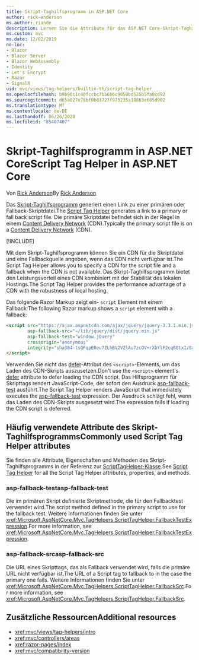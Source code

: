 ```yaml
---
title: Skript-Taghilfsprogramm in ASP.NET Core
author: rick-anderson
ms.author: riande
description: Lernen Sie die Attribute für das ASP.NET Core-Skript-Taghilfsprogramm kennen, und erfahren Sie, welche Rolle jedes Attribut bei der Erweiterung des Verhaltens des HTML-Skripttags spielt.
ms.custom: mvc
ms.date: 12/02/2019
no-loc:
- Blazor
- Blazor Server
- Blazor WebAssembly
- Identity
- Let's Encrypt
- Razor
- SignalR
uid: mvc/views/tag-helpers/builtin-th/script-tag-helper
ms.openlocfilehash: b9b90c1c40fccbc7bb6b6c9050bd525b5fa8cd92
ms.sourcegitcommit: d65a027e78bf0b83727f975235a18863e685d902
ms.translationtype: MT
ms.contentlocale: de-DE
ms.lasthandoff: 06/26/2020
ms.locfileid: "85407407"
---
```

# <a name="script-tag-helper-in-aspnet-core"></a><span data-ttu-id="2eb65-103">Skript-Taghilfsprogramm in ASP.NET Core</span><span class="sxs-lookup"><span data-stu-id="2eb65-103">Script Tag Helper in ASP.NET Core</span></span>

<span data-ttu-id="2eb65-104">Von [Rick Anderson](https://twitter.com/RickAndMSFT)</span><span class="sxs-lookup"><span data-stu-id="2eb65-104">By [Rick Anderson](https://twitter.com/RickAndMSFT)</span></span>

<span data-ttu-id="2eb65-105">Das [Skript-Taghilfsprogramm](xref:Microsoft.AspNetCore.Mvc.TagHelpers.ScriptTagHelper) generiert einen Link zu einer primären oder Fallback-Skriptdatei.</span><span class="sxs-lookup"><span data-stu-id="2eb65-105">The [Script Tag Helper](xref:Microsoft.AspNetCore.Mvc.TagHelpers.ScriptTagHelper) generates a link to a primary or fall back script file.</span></span> <span data-ttu-id="2eb65-106">Die primäre Skriptdatei befindet sich in der Regel in einem [Content Delivery Network](/office365/enterprise/content-delivery-networks#what-exactly-is-a-cdn) (CDN).</span><span class="sxs-lookup"><span data-stu-id="2eb65-106">Typically the primary script file is on a [Content Delivery Network](/office365/enterprise/content-delivery-networks#what-exactly-is-a-cdn) (CDN).</span></span>

[!INCLUDE[](~/includes/cdn.md)]

<span data-ttu-id="2eb65-107">Mit dem Skript-Taghilfsprogramm können Sie ein CDN für die Skriptdatei und eine Fallbackquelle angeben, wenn das CDN nicht verfügbar ist.</span><span class="sxs-lookup"><span data-stu-id="2eb65-107">The Script Tag Helper allows you to specify a CDN for the script file and a fallback when the CDN is not available.</span></span> <span data-ttu-id="2eb65-108">Das Skript-Taghilfsprogramm bietet den Leistungsvorteil eines CDN kombiniert mit der Stabilität des lokalen Hostings.</span><span class="sxs-lookup"><span data-stu-id="2eb65-108">The Script Tag Helper provides the performance advantage of a CDN with the robustness of local hosting.</span></span>

<span data-ttu-id="2eb65-109">Das folgende Razor Markup zeigt ein- `script` Element mit einem Fallback:</span><span class="sxs-lookup"><span data-stu-id="2eb65-109">The following Razor markup shows a `script` element with a fallback:</span></span>

```html
<script src="https://ajax.aspnetcdn.com/ajax/jquery/jquery-3.3.1.min.js"
        asp-fallback-src="~/lib/jquery/dist/jquery.min.js"
        asp-fallback-test="window.jQuery"
        crossorigin="anonymous"
        integrity="sha384-tsQFqpEReu7ZLhBV2VZlAu7zcOV+rXbYlF2cqB8txI/8aZajjp4Bqd+V6D5IgvKT">
</script>
```

<span data-ttu-id="2eb65-110">Verwenden Sie nicht das [defer](https://developer.mozilla.org/docs/Web/HTML/Element/script)-Attribut des `<script>`-Elements, um das Laden des CDN-Skripts auszusetzen.</span><span class="sxs-lookup"><span data-stu-id="2eb65-110">Don't use the `<script>` element's [defer](https://developer.mozilla.org/docs/Web/HTML/Element/script) attribute to defer loading the CDN script.</span></span> <span data-ttu-id="2eb65-111">Das Hilfsprogramm für Skripttags rendert JavaScript-Code, der sofort den Ausdruck [asp-fallback-test](#asp-fallback-test) ausführt.</span><span class="sxs-lookup"><span data-stu-id="2eb65-111">The Script Tag Helper renders JavaScript that immediately executes the [asp-fallback-test](#asp-fallback-test) expression.</span></span> <span data-ttu-id="2eb65-112">Der Ausdruck schlägt fehl, wenn das Laden des CDN-Skripts ausgesetzt wird.</span><span class="sxs-lookup"><span data-stu-id="2eb65-112">The expression fails if loading the CDN script is deferred.</span></span>

## <a name="commonly-used-script-tag-helper-attributes"></a><span data-ttu-id="2eb65-113">Häufig verwendete Attribute des Skript-Taghilfsprogramms</span><span class="sxs-lookup"><span data-stu-id="2eb65-113">Commonly used Script Tag Helper attributes</span></span>

<span data-ttu-id="2eb65-114">Sie finden alle Attribute, Eigenschaften und Methoden des Skript-Taghilfsprogramms in der Referenz zur [ScriptTagHelper-Klasse](xref:Microsoft.AspNetCore.Mvc.TagHelpers.ScriptTagHelper).</span><span class="sxs-lookup"><span data-stu-id="2eb65-114">See [Script Tag Helper](xref:Microsoft.AspNetCore.Mvc.TagHelpers.ScriptTagHelper) for all the Script Tag Helper attributes, properties, and methods.</span></span>

### <a name="asp-fallback-test"></a><span data-ttu-id="2eb65-115">asp-fallback-test</span><span class="sxs-lookup"><span data-stu-id="2eb65-115">asp-fallback-test</span></span>

<span data-ttu-id="2eb65-116">Die im primären Skript definierte Skriptmethode, die für den Fallbacktest verwendet wird.</span><span class="sxs-lookup"><span data-stu-id="2eb65-116">The script method defined in the primary script to use for the fallback test.</span></span> <span data-ttu-id="2eb65-117">Weitere Informationen finden Sie unter <xref:Microsoft.AspNetCore.Mvc.TagHelpers.ScriptTagHelper.FallbackTestExpression>.</span><span class="sxs-lookup"><span data-stu-id="2eb65-117">For more information, see <xref:Microsoft.AspNetCore.Mvc.TagHelpers.ScriptTagHelper.FallbackTestExpression>.</span></span>

### <a name="asp-fallback-src"></a><span data-ttu-id="2eb65-118">asp-fallback-src</span><span class="sxs-lookup"><span data-stu-id="2eb65-118">asp-fallback-src</span></span>

<span data-ttu-id="2eb65-119">Die URL eines Skripttags, das als Fallback verwendet wird, falls die primäre URL nicht verfügbar ist.</span><span class="sxs-lookup"><span data-stu-id="2eb65-119">The URL of a Script tag to fallback to in the case the primary one fails.</span></span> <span data-ttu-id="2eb65-120">Weitere Informationen finden Sie unter <xref:Microsoft.AspNetCore.Mvc.TagHelpers.ScriptTagHelper.FallbackSrc>.</span><span class="sxs-lookup"><span data-stu-id="2eb65-120">For more information, see <xref:Microsoft.AspNetCore.Mvc.TagHelpers.ScriptTagHelper.FallbackSrc>.</span></span>

## <a name="additional-resources"></a><span data-ttu-id="2eb65-121">Zusätzliche Ressourcen</span><span class="sxs-lookup"><span data-stu-id="2eb65-121">Additional resources</span></span>

* <xref:mvc/views/tag-helpers/intro>
* <xref:mvc/controllers/areas>
* <xref:razor-pages/index>
* <xref:mvc/compatibility-version>
